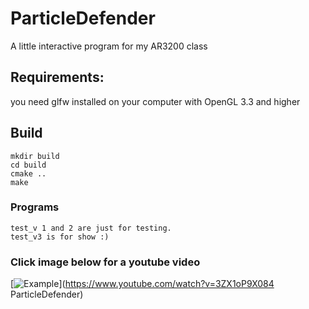 # ParticleDefender
A little interactive program for my AR3200 class

## Requirements:
you need glfw installed on your computer with OpenGL 3.3 and higher

## Build
	mkdir build
	cd build
	cmake ..
	make

### Programs
	test_v 1 and 2 are just for testing.
	test_v3 is for show :)

### Click image below for a youtube video
[![Example](https://img.youtube.com/vi/3ZX1oP9X084/0.jpg)](https://www.youtube.com/watch?v=3ZX1oP9X084 ParticleDefender)
